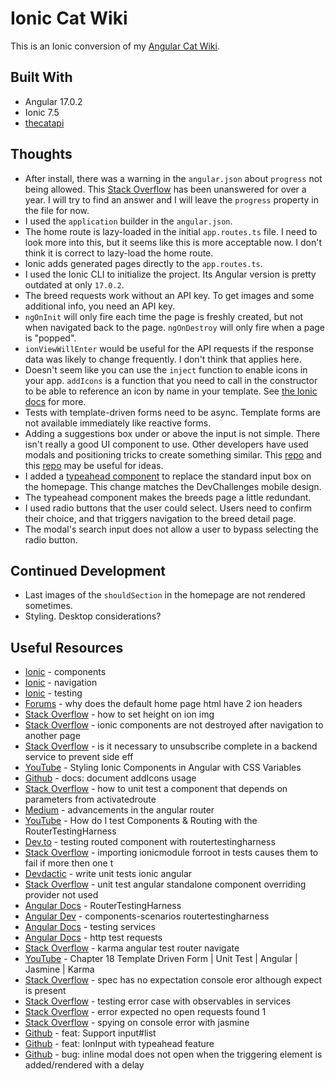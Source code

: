 # Ionic Cat Wiki

This is an Ionic conversion of my [Angular Cat Wiki](https://github.com/jdegand/angular-cat-wiki).  

## Built With

- Angular 17.0.2
- Ionic 7.5
- [thecatapi](https://developers.thecatapi.com/view-account/ylX4blBYT9FaoVd6OhvR?report=bOoHBz-8t)

## Thoughts

- After install, there was a warning in the `angular.json` about `progress` not being allowed.  This [Stack Overflow](https://stackoverflow.com/questions/71711355/ionic-6-ci-property-progress-is-not-allowed) has been unanswered for over a year.  I will try to find an answer and I will leave the `progress` property in the file for now.  
- I used the `application` builder in the `angular.json`.
- The home route is lazy-loaded in the initial `app.routes.ts` file.  I need to look more into this, but it seems like this is more acceptable now.  I don't think it is correct to lazy-load the home route. 
- Ionic adds generated pages directly to the `app.routes.ts`.   
- I used the Ionic CLI to initialize the project.  Its Angular version is pretty outdated at only `17.0.2`.   
- The breed requests work without an API key. To get images and some additional info, you need an API key.  
- `ngOnInit` will only fire each time the page is freshly created, but not when navigated back to the page. `ngOnDestroy` will only fire when a page is "popped".
- `ionViewWillEnter` would be useful for the API requests if the response data was likely to change frequently.  I don't think that applies here.  
- Doesn't seem like you can use the `inject` function to enable icons in your app.  `addIcons` is a function that you need to call in the constructor to be able to reference an icon by name in your template.  See [the Ionic docs](https://ionicframework.com/docs/angular/build-options#usage-with-standalone-based-applications) for more.  
- Tests with template-driven forms need to be async.  Template forms are not available immediately like reactive forms.  
- Adding a suggestions box under or above the input is not simple.  There isn't really a good UI component to use. Other developers have used modals and positioning tricks to create something similar. This [repo](https://github.com/guylabs/ion-autocomplete) and this [repo](https://github.com/saty932/ionic2-searchbar-suggestions-above-content) may be useful for ideas.    
- I added a [typeahead component](https://ionicframework.com/docs/api/select#typeahead-component) to replace the standard input box on the homepage.  This change matches the DevChallenges mobile design.   
- The typeahead component makes the breeds page a little redundant.  
-  I used radio buttons that the user could select. Users need to confirm their choice, and that triggers navigation to the breed detail page.  
- The modal's search input does not allow a user to bypass selecting the radio button.  

## Continued Development

- Last images of the `shouldSection` in the homepage are not rendered sometimes.
- Styling.  Desktop considerations?

## Useful Resources

- [Ionic](https://ionicframework.com/docs/components) - components
- [Ionic](https://ionic-5-full-starter-app-docs.ionicthemes.com/navigation) - navigation
- [Ionic](https://ionicframework.com/docs/angular/testing) - testing
- [Forums](https://forum.ionicframework.com/t/why-does-the-default-home-page-html-have-2-ion-headers/193703/6) - why does the default home page html have 2 ion headers
- [Stack Overflow](https://stackoverflow.com/questions/55811502/how-to-set-height-on-ion-img) - how to set height on ion img
- [Stack Overflow](https://stackoverflow.com/questions/52539823/ionic-components-are-not-destroyed-after-navigation-to-another-page) - ionic components are not destroyed after navigation to another page
- [Stack Overflow](https://stackoverflow.com/questions/61104129/is-it-necessary-to-unsubscribe-complete-in-a-backend-service-to-prevent-side-eff) - is it necessary to unsubscribe complete in a backend service to prevent side eff
- [YouTube](https://www.youtube.com/watch?v=nxA5Y1pR-dI) - Styling Ionic Components in Angular with CSS Variables
- [Github](https://github.com/ionic-team/ionicons/issues/887) - docs: document addIcons usage
- [Stack Overflow](https://stackoverflow.com/questions/38356084/how-to-unit-test-a-component-that-depends-on-parameters-from-activatedroute) - how to unit test a component that depends on parameters from activatedroute
- [Medium](https://blog.angular.io/advancements-in-the-angular-router-5d69ec4c032) - advancements in the angular router
- [YouTube](https://www.youtube.com/watch?v=DsOxW9TKroo) - How do I test Components & Routing with the RouterTestingHarness
- [Dev.to](https://dev.to/this-is-angular/testing-routed-components-with-routertestingharness-22dl?source=post_page-----4760e83ffd80--------------------------------) - testing routed component with routertestingharness
- [Stack Overflow](https://stackoverflow.com/questions/71133600/importing-ionicmodule-forroot-in-tests-causes-them-to-fail-if-more-then-one-t) - importing ionicmodule forroot in tests causes them to fail if more then one t
- [Devdactic](https://devdactic.com/write-unit-tests-ionic-angular) - write unit tests ionic angular
- [Stack Overflow](https://stackoverflow.com/questions/77395557/unit-test-angular-standalone-component-overriding-provider-not-used) - unit test angular standalone component overriding provider not used
- [Angular Docs](https://angular.io/api/router/testing/RouterTestingHarness) - RouterTestingHarness
- [Angular Dev](https://angular.dev/guide/testing/components-scenarios#testing-with-the-routertestingharness) - components-scenarios routertestingharness
- [Angular Docs](https://angular.io/guide/testing-services) - testing services
- [Angular Docs](https://angular.io/guide/http-test-requests) - http test requests
- [Stack Overflow](https://stackoverflow.com/questions/76429458/karma-angular-test-router-navigate) - karma angular test router navigate
- [YouTube](https://www.youtube.com/watch?v=GT8NXCQRXTw) - Chapter 18 Template Driven Form | Unit Test | Angular | Jasmine | Karma
- [Stack Overflow](https://stackoverflow.com/questions/54642650/spec-has-no-expectation-console-error-although-expect-is-present) - spec has no expectation console eror although expect is present
- [Stack Overflow](https://stackoverflow.com/questions/39960146/testing-error-case-with-observables-in-services) - testing error case with observables in services
- [Stack Overflow](https://stackoverflow.com/questions/49430213/error-expected-no-open-requests-found-1) - error expected no open requests found 1
- [Stack Overflow](https://stackoverflow.com/questions/14519203/spying-on-console-error-with-jasmine) - spying on console error with jasmine
- [Github](https://github.com/ionic-team/ionic-framework/issues/29217) - feat: Support input#list
- [Github](https://github.com/ionic-team/ionic-framework/issues/28634) - feat: IonInput with typeahead feature
- [Github](https://github.com/ionic-team/ionic-framework/issues/26648) - bug: inline modal does not open when the triggering element is added/rendered with a delay